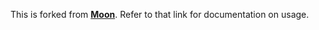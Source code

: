 This is forked from **[Moon](https://taylantatli.github.io/Moon)**.
Refer to that link for documentation on usage.

